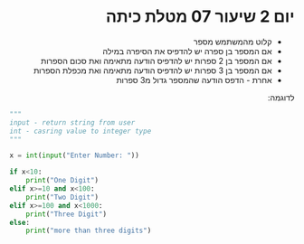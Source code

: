 <div dir="rtl">

#  יום 2 שיעור 07 מטלת כיתה
* קלוט מהמשתמש מספר
* אם המספר בן ספרה יש להדפיס את הסיפרה במילה
* אם המספר בן 2 ספרות יש להדפיס הודעה מתאימה ואת סכום הספרות
* אם המספר בן 3 ספרות יש להדפיס הודעה מתאימה ואת מכפלת הספרות
* אחרת - הדפס הודעה שהמספר גדול מ3 ספרות


לדוגמה:
</div>

```python
"""
input - return string from user
int - casring value to integer type
"""

x = int(input("Enter Number: "))

if x<10:
    print("One Digit")
elif x>=10 and x<100:
    print("Two Digit")
elif x>=100 and x<1000:
    print("Three Digit")
else:
    print("more than three digits")
```
